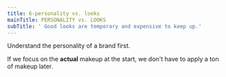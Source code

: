 ```yaml
---
title: 6-personality vs. looks
mainTitle: PERSONALITY vs. LOOKS
subTitle: ' Good looks are temporary and expensive to keep up.'
---
```

<p>Understand the personality of a brand first.</p><p>If we focus on the <strong>actual</strong> makeup at the start, we don't have to apply a ton of makeup later.&nbsp;</p>